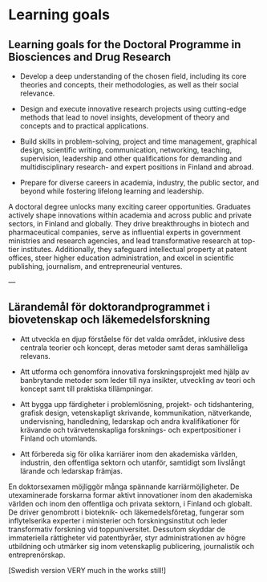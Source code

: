 # Learning goals


## Learning goals for the Doctoral Programme in Biosciences and Drug Research

- Develop a deep understanding of the chosen field, including its core theories and concepts, their methodologies, as well as their social relevance.

- Design and execute innovative research projects using cutting-edge methods that lead to novel insights, development of theory and concepts and to practical applications.

- Build skills in problem-solving, project and time management, graphical design, scientific writing, communication, networking, teaching, supervision, leadership and other qualifications for demanding and multidisciplinary research- and expert positions in Finland and abroad.

- Prepare for diverse careers in academia, industry, the public sector, and beyond while fostering lifelong learning and leadership.

A doctoral degree unlocks many exciting career opportunities. Graduates actively shape innovations within academia and across public and private sectors, in Finland and globally. They drive breakthroughs in biotech and pharmaceutical companies, serve as influential experts in government ministries and research agencies, and lead transformative research at top-tier institutes. Additionally, they safeguard intellectual property at patent offices, steer higher education administration, and excel in scientific publishing, journalism, and entrepreneurial ventures.

—

## Lärandemål för doktorandprogrammet i biovetenskap och läkemedelsforskning

- Att utveckla en djup förståelse för det valda området, inklusive dess centrala teorier och koncept, deras metoder samt deras samhälleliga relevans.

- Att utforma och genomföra innovativa forskningsprojekt med hjälp av banbrytande metoder som leder till nya insikter, utveckling av teori och koncept samt till praktiska tillämpningar.

- Att bygga upp färdigheter i problemlösning, projekt- och tidshantering, grafisk design, vetenskapligt skrivande, kommunikation, nätverkande, undervisning, handledning, ledarskap och andra kvalifikationer för krävande och tvärvetenskapliga forsknings- och expertpositioner i Finland och utomlands.

- Att förbereda sig för olika karriärer inom den akademiska världen, industrin, den offentliga sektorn och utanför, samtidigt som livslångt lärande och ledarskap främjas.

En doktorsexamen möjliggör många spännande karriärmöjligheter. De utexaminerade forskarna formar aktivt innovationer inom den akademiska världen och inom den offentliga och privata sektorn, i Finland och globalt. De driver genombrott i bioteknik- och läkemedelsföretag, fungerar som inflytelserika experter i ministerier och forskningsinstitut och leder transformativ forskning vid toppuniversitet. Dessutom skyddar de immateriella rättigheter vid patentbyråer, styr administrationen av högre utbildning och utmärker sig inom vetenskaplig publicering, journalistik och entreprenörskap.

[Swedish version VERY much in the works still!]

